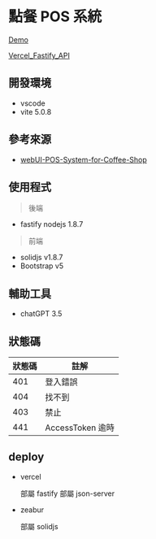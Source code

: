 # 點餐 POS 系統

[Demo](https://pos.zeabur.app)

[Vercel_Fastify_API](https://fastify-pos.vercel.app/)

## 開發環境

- vscode
- vite 5.0.8

## 參考來源

- [webUI-POS-System-for-Coffee-Shop](https://dribbble.com/shots/15629660-Kopinan-POS-System-for-Coffee-Shop)

## 使用程式

>後端

- fastify nodejs 1.8.7
  
>前端

- solidjs v1.8.7
- Bootstrap v5

## 輔助工具

- chatGPT 3.5

## 狀態碼

| 狀態碼 | 註解 |
| -------- | ------ |
| 401     | 登入錯誤 |
| 404     |  找不到 |
| 403    |  禁止  |
| 441    | AccessToken 逾時|

## deploy

- vercel

  部屬 fastify
  部屬 json-server

- zeabur

  部屬 solidjs
